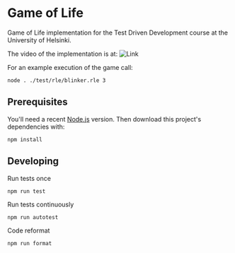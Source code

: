 # Game of Life

Game of Life implementation for the Test Driven Development course at the University of Helsinki.

The video of the implementation is at: ![Link]()

For an example execution of the game call:

```
node . ./test/rle/blinker.rle 3
```
## Prerequisites

You'll need a recent [Node.js](https://nodejs.org/) version. Then download this project's dependencies with:

    npm install

## Developing

Run tests once

    npm run test

Run tests continuously

    npm run autotest

Code reformat

    npm run format
